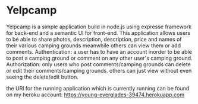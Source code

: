 # Yelpcamp
Yelpcamp is a simple application build in node.js using expresse framework for back-end and a semantic UI for front-end. This application allows users
to be able to share photos, description, description, price and names of their various camping grounds meanwhile others can view them or add
comments.
Authentication: a user has to have an account inorder to be able to post a camping ground or comment on any other user's camping ground.
Authorization: only users who post comments/camping grounds can delete or edit their comments/camping grounds. others can just view without even seeing
the delete/edit button.

the URl for the running application which is currently running can be found on my heroku account:
https://young-everglades-39474.herokuapp.com



